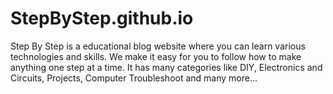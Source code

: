 # StepByStep.github.io
Step By Step is a educational blog website where you can learn various technologies and skills. We make it easy for you to follow how to make anything one step at a time. It has many categories like DIY, Electronics and  Circuits, Projects, Computer Troubleshoot and many more...
